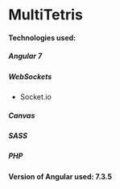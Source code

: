 # MultiTetris


#### Technologies used:

##### Angular 7
##### WebSockets
- Socket.io
##### Canvas
##### SASS
##### PHP

#### Version of Angular used: 7.3.5

